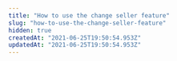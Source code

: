```yaml
---
title: "How to use the change seller feature"
slug: "how-to-use-the-change-seller-feature"
hidden: true
createdAt: "2021-06-25T19:50:54.953Z"
updatedAt: "2021-06-25T19:50:54.953Z"
---
```

